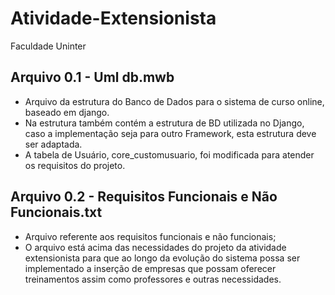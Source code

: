 # Atividade-Extensionista
Faculdade Uninter

## Arquivo 0.1 - Uml db.mwb
- Arquivo da estrutura do Banco de Dados para o sistema de curso online, baseado em django.  
- Na estrutura também contém a estrutura de BD utilizada no Django, caso a implementação seja para outro Framework, esta estrutura deve ser adaptada.  
- A tabela de Usuário, core_customusuario, foi modificada para atender os requisitos do projeto.  

## Arquivo 0.2 - Requisitos Funcionais e Não Funcionais.txt

- Arquivo referente aos requisitos funcionais e não funcionais;  
- O arquivo está acima das necessidades do projeto da atividade extensionista para que ao longo da evolução do sistema possa ser implementado a inserção de empresas que possam oferecer treinamentos assim como professores e outras necessidades.
